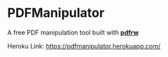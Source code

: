 # PDFManipulator
A free PDF manipulation tool built with **[pdfrw](https://github.com/pmaupin/pdfrw)**

Heroku Link: https://pdfmanipulator.herokuapp.com/
